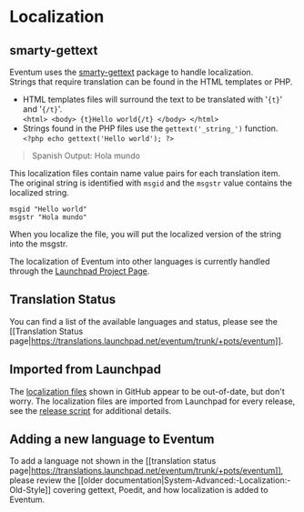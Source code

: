 # Localization

## smarty-gettext

Eventum uses the [smarty-gettext](https://github.com/smarty-gettext/smarty-gettext) package to handle localization.  
Strings that require translation can be found in the HTML templates or PHP.

* HTML templates files will surround the text to be translated with '`{t}`' and '`{/t}`'.  
`<html> <body> {t}Hello world{/t} </body> </html>`  
* Strings found in the PHP files use the `gettext('_string_')` function.  
`<?php echo gettext('Hello world'); ?>`  

> Spanish Output: Hola mundo

This localization files contain name value pairs for each translation item.  The original string is identified with `msgid` and the `msgstr` value contains the localized string.

`msgid "Hello world"`  
`msgstr "Hola mundo"`

When you localize the file, you will put the localized version of the string into the msgstr.

The localization of Eventum into other languages is currently handled through the [Launchpad Project Page](https://launchpad.net/eventum/).  

## Translation Status  

You can find a list of the available languages and status, please see the [[Translation Status page|https://translations.launchpad.net/eventum/trunk/+pots/eventum]].  

## Imported from Launchpad

The [localization files](https://github.com/eventum/eventum/tree/master/localization) shown in GitHub appear to be out-of-date, but don't worry.  The localization files are imported from Launchpad for every release, see the [release script](https://github.com/eventum/eventum/blob/master/bin/release.sh#L50-L70) for additional details.

## Adding a new language to Eventum

To add a language not shown in the [[translation status page|https://translations.launchpad.net/eventum/trunk/+pots/eventum]], please review the [[older documentation|System-Advanced:-Localization:-Old-Style]] covering gettext, Poedit, and how localization is added to Eventum.